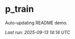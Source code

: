 # p_train

Auto-updating README demo.

<!--START_SECTION:status-->
_Last run: 2025-09-13 14:14 UTC_
<!--END_SECTION:status-->












































































































































































































































































































































































































































































































































































